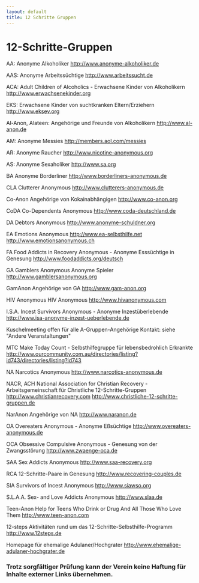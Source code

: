 ```yaml
---
layout: default
title: 12 Schritte Gruppen
---
```

# 12-Schritte-Gruppen

AA: Anonyme Alkoholiker
   <http://www.anonyme-alkoholiker.de>

AAS: Anonyme Arbeitssüchtige
   <http://www.arbeitssucht.de>

ACA: Adult Children of Alcoholics - Erwachsene Kinder von Alkoholikern
   <http://www.erwachsenekinder.org>

EKS: Erwachsene Kinder von suchtkranken Eltern/Erziehern
   <http://www.eksev.org>

Al-Anon, Alateen: Angehörige und Freunde von Alkoholikern 
   <http://www.al-anon.de>

AM: Anonyme Messies
   <http://members.aol.com/messies>

AR: Anonyme Raucher
   <http://www.nicotine-anonymous.org>

AS: Anonyme Sexaholiker
   <http://www.sa.org>

BA
Anonyme Borderliner
  <http://www.borderliners-anonymous.de>

CLA
Clutterer Anonymous
  <http://www.clutterers-anonymous.de>

Co-Anon
Angehörige     von Kokainabhängigen
  <http://www.co-anon.org>

CoDA
Co-Dependents Anonymous
  <http://www.coda-deutschland.de>

DA
Debtors Anonymous
  <http://www.anonyme-schuldner.org>

EA
Emotions Anonymous
  <http://www.ea-selbsthilfe.net>
  <http://www.emotionsanonymous.ch>

FA
Food Addicts in Recovery Anonymous - Anonyme Esssüchtige in Genesung
<http://www.foodaddicts.org/deutsch>

GA
Gamblers   Anonymous 
Anonyme Spieler
  <http://www.gamblersanonymous.org>

GamAnon
Angehörige   von GA
  <http://www.gam-anon.org>

HIV  Anonymous
HIV   Anonymous
  <http://www.hivanonymous.com>

I.S.A.
Incest Survivors Anonymous - Anonyme Inzestüberlebende
  <http://www.isa-anonyme-inzest-ueberlebende.de>

Kuschelmeeting
 offen   für alle A-Gruppen-Angehörige
   Kontakt:   siehe "Andere Veranstaltungen"

MTC
Make Today Count - Selbsthilfegruppe für lebensbedrohlich Erkrankte
  <http://www.ourcommunity.com.au/directories/listing?id743/directories/listing?id743>

NA
 Narcotics   Anonymous
  <http://www.narcotics-anonymous.de>

NACR,   ACH
 National   Association for Christian Recovery -  Arbeitsgemeinschaft für
Christliche 12-Schritte-Gruppen
  <http://www.christianrecovery.com>
<http://www.christliche-12-schritte-gruppen.de>

NarAnon
Angehörige   von NA
  <http://www.naranon.de>

OA
Overeaters Anonymous - Anonyme Eßsüchtige
  <http://www.overeaters-anonymous.de>

OCA
Obsessive   Compulsive    Anonymous - Genesung
von der Zwangsstörung
  <http://www.zwaenge-oca.de>

SAA
Sex Addicts Anonymous
  <http://www.saa-recovery.org>

RCA
12-Schritte-Paare in Genesung
  <http://www.recovering-couples.de>

SIA
Survivors of   Incest Anonymous
  <http://www.siawso.org>

S.L.A.A.
Sex-   and Love Addicts Anonymous
  <http://www.slaa.de>

Teen-Anon
Help   for Teens Who Drink or Drug And All Those Who Love Them
  <http://www.teen-anon.com>

12-steps
Aktivitäten   rund um das 12-Schritte-Selbsthilfe-Programm
  <http://www.12steps.de>

Homepage für ehemalige Adulaner/Hochgrater
  <http://www.ehemalige-adulaner-hochgrater.de> 
   
### Trotz sorgfältiger Prüfung kann der Verein keine Haftung für Inhalte externer Links übernehmen.


